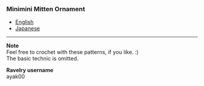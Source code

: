 ### Minimini Mitten Ornament
- [English](mitten_ornament/mitten_ornament_en.md)
- [Japanese](mitten_ornament/mitten_ornament_jp.md)


---

**Note**  
Feel free to crochet with these patterns, if you like. :)  
The basic technic is omitted.  


**Ravelry username**  
ayak00  

